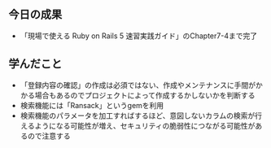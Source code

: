 ## 今日の成果

- 「現場で使える Ruby on Rails 5 速習実践ガイド」のChapter7-4まで完了

## 学んだこと
- 「登録内容の確認」の作成は必須ではない、作成やメンテナンスに手間がかかる場合もあるのでプロジェクトによって作成するかしないかを判断する
- 検索機能には「Ransack」というgemを利用
- 検索機能のパラメータを加工すればするほど、意図しないカラムの検索が行えるようになる可能性が増え、セキュリティの脆弱性につながる可能性があるので注意する

